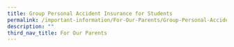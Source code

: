 ```yaml
---
title: Group Personal Accident Insurance for Students
permalink: /important-information/For-Our-Parents/Group-Personal-Accident-Insurance-for-Students/
description: ""
third_nav_title: For Our Parents
---
```


